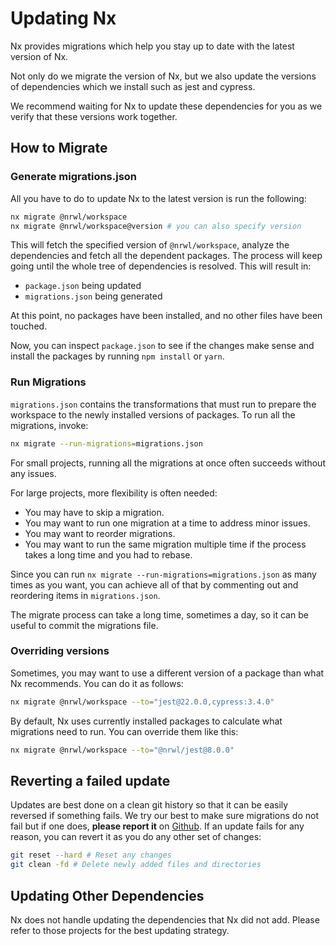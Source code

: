 # Updating Nx

Nx provides migrations which help you stay up to date with the latest version of Nx.

Not only do we migrate the version of Nx, but we also update the versions of dependencies which we install such as jest and cypress.

We recommend waiting for Nx to update these dependencies for you as we verify that these versions work together.

## How to Migrate

### Generate migrations.json

All you have to do to update Nx to the latest version is run the following:

```bash
nx migrate @nrwl/workspace
nx migrate @nrwl/workspace@version # you can also specify version
```

This will fetch the specified version of `@nrwl/workspace`, analyze the dependencies and fetch all the dependent packages. The process will keep going until the whole tree of dependencies is resolved. This will result in:

- `package.json` being updated
- `migrations.json` being generated

At this point, no packages have been installed, and no other files have been touched.

Now, you can inspect `package.json` to see if the changes make sense and install the packages by running `npm install` or `yarn`.

### Run Migrations

`migrations.json` contains the transformations that must run to prepare the workspace to the newly installed versions of packages. To run all the migrations, invoke:

```bash
nx migrate --run-migrations=migrations.json
```

For small projects, running all the migrations at once often succeeds without any issues.

For large projects, more flexibility is often needed:

- You may have to skip a migration.
- You may want to run one migration at a time to address minor issues.
- You may want to reorder migrations.
- You may want to run the same migration multiple time if the process takes a long time and you had to rebase.

Since you can run `nx migrate --run-migrations=migrations.json` as many times as you want, you can achieve all of that by commenting out and reordering items in `migrations.json`.

The migrate process can take a long time, sometimes a day, so it can be useful to commit the migrations file.

### Overriding versions

Sometimes, you may want to use a different version of a package than what Nx recommends. You can do it as follows:

```bash
nx migrate @nrwl/workspace --to="jest@22.0.0,cypress:3.4.0"
```

By default, Nx uses currently installed packages to calculate what migrations need to run. You can override them like this:

```bash
nx migrate @nrwl/workspace --to="@nrwl/jest@8.0.0"
```

## Reverting a failed update

Updates are best done on a clean git history so that it can be easily reversed if something fails.
We try our best to make sure migrations do not fail but if one does, **please report it** on [Github](https://www.github.com/nrwl/nx/issues/new/).
If an update fails for any reason, you can revert it as you do any other set of changes:

```bash
git reset --hard # Reset any changes
git clean -fd # Delete newly added files and directories
```

## Updating Other Dependencies

Nx does not handle updating the dependencies that Nx did not add. Please refer to those projects for the best updating strategy.
